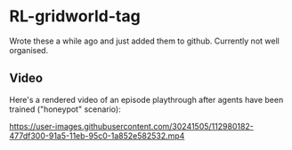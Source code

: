 # RL-gridworld-tag

Wrote these a while ago and just added them to github. Currently not well organised.

## Video

Here's a rendered video of an episode playthrough after agents have been trained ("honeypot" scenario):

https://user-images.githubusercontent.com/30241505/112980182-477df300-91a5-11eb-95c0-1a852e582532.mp4

